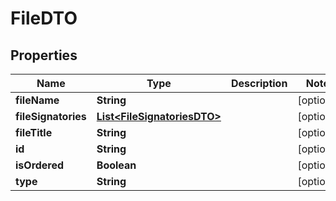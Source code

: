 
# FileDTO

## Properties
Name | Type | Description | Notes
------------ | ------------- | ------------- | -------------
**fileName** | **String** |  |  [optional]
**fileSignatories** | [**List&lt;FileSignatoriesDTO&gt;**](FileSignatoriesDTO.md) |  |  [optional]
**fileTitle** | **String** |  |  [optional]
**id** | **String** |  |  [optional]
**isOrdered** | **Boolean** |  |  [optional]
**type** | **String** |  |  [optional]



